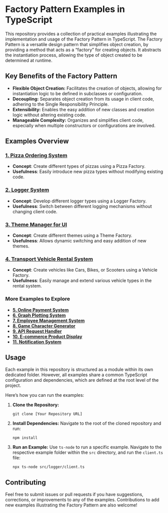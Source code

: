 # Factory Pattern Examples in TypeScript

This repository provides a collection of practical examples illustrating the implementation and usage of the Factory Pattern in TypeScript. The Factory Pattern is a versatile design pattern that simplifies object creation, by providing a method that acts as a “factory” for creating objects. It abstracts the instantiation process, allowing the type of object created to be determined at runtime.

## Key Benefits of the Factory Pattern

- **Flexible Object Creation:** Facilitates the creation of objects, allowing for instantiation logic to be defined in subclasses or configuration.
- **Decoupling:** Separates object creation from its usage in client code, adhering to the Single Responsibility Principle.
- **Extensibility:** Enables the easy addition of new classes and creation logic without altering existing code.
- **Manageable Complexity:** Organizes and simplifies client code, especially when multiple constructors or configurations are involved.

## Examples Overview

### [1. Pizza Ordering System](src/pizza/README.md)

- **Concept**: Create different types of pizzas using a Pizza Factory.
- **Usefulness**: Easily introduce new pizza types without modifying existing code.

### [2. Logger System](src/logger/README.md)

- **Concept**: Develop different logger types using a Logger Factory.
- **Usefulness**: Switch between different logging mechanisms without changing client code.


### [3. Theme Manager for UI](src/themeManager/README.md)

- **Concept**: Create different themes using a Theme Factory.
- **Usefulness**: Allows dynamic switching and easy addition of new themes.

### [4. Transport Vehicle Rental System](src/vehicleRental/README.md)

- **Concept**: Create vehicles like Cars, Bikes, or Scooters using a Vehicle Factory.
- **Usefulness**: Easily manage and extend various vehicle types in the rental system.

### More Examples to Explore

- **[5. Online Payment System](src/onlinePayment/README.md)**
- **[6. Graph Plotting System](src/graphPlotting/README.md)**
- **[7. Employee Management System](src/employeeManagement/README.md)**
- **[8. Game Character Generator](src/characterGenerator/README.md)**
- **[9. API Request Handler](src/apiRequestHandler/README.md)**
- **[10. E-commerce Product Display](src/productDisplay/README.md)**
- **[11. Notification System](src/notificationSystem/README.md)**


## Usage

Each example in this repository is structured as a module within its own dedicated folder. However, all examples share a common TypeScript configuration and dependencies, which are defined at the root level of the project.

Here’s how you can run the examples:

1. **Clone the Repository:**
   ```
   git clone [Your Repository URL]
   ```
2. **Install Dependencies:**
   Navigate to the root of the cloned repository and run:
   ```
   npm install
   ```
3. **Run an Example:**
   Use `ts-node` to run a specific example. Navigate to the respective example folder within the `src` directory, and run the `client.ts` file:
   ```
   npx ts-node src/logger/client.ts
   ```



## Contributing

Feel free to submit issues or pull requests if you have suggestions, corrections, or improvements to any of the examples. Contributions to add new examples illustrating the Factory Pattern are also welcome!




